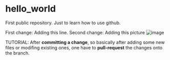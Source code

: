 # hello_world
First public repository. Just to learn how to use github. 

First change: Adding this line.
Second change: Adding this picture
![image](https://github.com/DinuIustinAdrian/hello_world/assets/80410235/b6051961-df29-48d9-aa4a-18f7df06a317)


TUTORIAL: After **committing a change**, so basically after adding some new files or modifing existing ones, one have to **pull-request** the changes onto the branch. 
